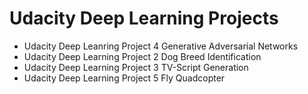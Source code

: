 # Udacity Deep Learning Projects 
- Udacity Deep Leanring Project 4 Generative Adversarial Networks
- Udacity Deep Learning Project 2 Dog Breed Identification
- Udacity Deep Learning Project 3 TV-Script Generation
- Udacity Deep Learning Project 5 Fly Quadcopter
